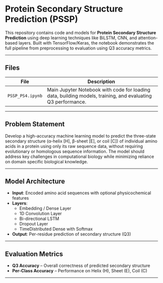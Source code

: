 # Protein Secondary Structure Prediction (PSSP)

This repository contains code and models for **Protein Secondary Structure Prediction** using deep learning techniques like BiLSTM, CNN, and attention-based layers. Built with TensorFlow/Keras, the notebook demonstrates the full pipeline from preprocessing to evaluation using Q3 accuracy metrics.

---

## Files

| File | Description |
|------|-------------|
| `PSSP_PS4.ipynb` | Main Jupyter Notebook with code for loading data, building models, training, and evaluating Q3 performance. |

---

## Problem Statement

Develop a high-accuracy machine learning model to predict the three-state secondary structure (α-helix [H], β-sheet [E], or coil [C]) of individual amino acids in a protein using only its raw sequence data, without requiring evolutionary or homologous sequence information. The model should address key challenges in computational biology while minimizing reliance on domain specific biological knowledge.

---

## Model Architecture

- **Input**: Encoded amino acid sequences with optional physicochemical features
- **Layers**:
  - Embedding / Dense Layer
  - 1D Convolution Layer
  - Bi-directional LSTM
  - Dropout Layer
  - TimeDistributed Dense with Softmax
- **Output**: Per-residue prediction of secondary structure (Q3)

---

## Evaluation Metrics

- **Q3 Accuracy** – Overall correctness of predicted secondary structure
- **Per-Class Accuracy** – Performance on Helix (H), Sheet (E), Coil (C)

---
